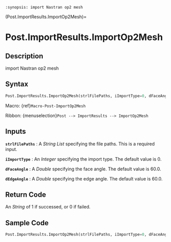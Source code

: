 ```{module} Post.ImportResults.ImportOp2Mesh()
:synopsis: import Nastran op2 mesh
```

(Post.ImportResults.ImportOp2Mesh)=

# Post.ImportResults.ImportOp2Mesh

## Description

import Nastran op2 mesh

## Syntax

```python
Post.ImportResults.ImportOp2Mesh(strlFilePaths, iImportType=0, dFaceAngle=60.0, dEdgeAngle=60.0)
```

Macro: {ref}`Macro-Post-ImportOp2Mesh`

Ribbon: {menuselection}`Post --> ImportResults --> ImportOp2Mesh`

## Inputs

**`strlFilePaths`**
: A _String List_ specifying the file paths. This is a required input.

**`iImportType`**
: An _Integer_ specifying the import type. The default value is 0.

**`dFaceAngle`**
: A _Double_ specifying the face angle. The default value is 60.0.

**`dEdgeAngle`**
: A _Double_ specifying the edge angle. The default value is 60.0.

## Return Code

An _String_ of 1 if successed, or 0 if failed.

## Sample Code

```python
Post.ImportResults.ImportOp2Mesh(strlFilePaths, iImportType=0, dFaceAngle=60.0, dEdgeAngle=60.0)
```
